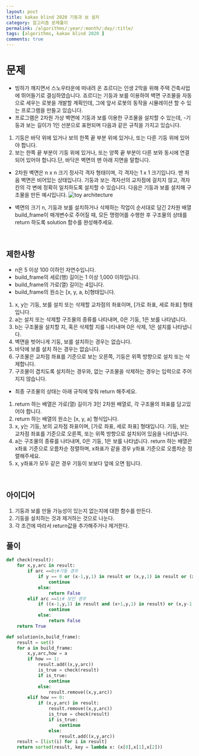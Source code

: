 ```yaml
---
layout: post
title: kakao blind 2020 기둥과 보 설치
category: 알고리즘 문제풀이
permalink: /algorithms/:year/:month/:day/:title/
tags: [algorithms, kakao blind 2020 ]
comments: true
---
```


# 문제
- 빙하가 깨지면서 스노우타운에 떠내려 온 죠르디는 인생 2막을 위해 주택 건축사업에 뛰어들기로 결심하였습니다. 죠르디는 기둥과 보를 이용하여 벽면 구조물을 자동으로 세우는 로봇을 개발할 계획인데, 그에 앞서 로봇의 동작을 시뮬레이션 할 수 있는 프로그램을 만들고 있습니다.
- 프로그램은 2차원 가상 벽면에 기둥과 보를 이용한 구조물을 설치할 수 있는데, -기둥과 보는 길이가 1인 선분으로 표현되며 다음과 같은 규칙을 가지고 있습니다.

1. 기둥은 바닥 위에 있거나 보의 한쪽 끝 부분 위에 있거나, 또는 다른 기둥 위에 있어야 합니다.
2. 보는 한쪽 끝 부분이 기둥 위에 있거나, 또는 양쪽 끝 부분이 다른 보와 동시에 연결되어 있어야 합니다.단, 바닥은 벽면의 맨 아래 지면을 말합니다.
- 2차원 벽면은 n x n 크기 정사각 격자 형태이며, 각 격자는 1 x 1 크기입니다. 맨 처음 벽면은 비어있는 상태입니다. 기둥과 보는 격자선의 교차점에 걸치지 않고, 격자 칸의 각 변에 정확히 일치하도록 설치할 수 있습니다. 다음은 기둥과 보를 설치해 구조물을 만든 예시입니다.
![toy architecture](https://grepp-programmers.s3.amazonaws.com/files/production/c453630fa0/834b86e5-6fd0-4d3c-8023-7f853ea4301f.jpg)

- 벽면의 크기 n, 기둥과 보를 설치하거나 삭제하는 작업이 순서대로 담긴 2차원 배열 build_frame이 매개변수로 주어질 때, 모든 명령어를 수행한 후 구조물의 상태를 return 하도록 solution 함수를 완성해주세요.
<br>

## 제한사항
- n은 5 이상 100 이하인 자연수입니다.
- build_frame의 세로(행) 길이는 1 이상 1,000 이하입니다.
- build_frame의 가로(열) 길이는 4입니다.
- build_frame의 원소는 [x, y, a, b]형태입니다.
1. x, y는 기둥, 보를 설치 또는 삭제할 교차점의 좌표이며, [가로 좌표, 세로 좌표] 형태입니다.
2. a는 설치 또는 삭제할 구조물의 종류를 나타내며, 0은 기둥, 1은 보를 나타냅니다.
3. b는 구조물을 설치할 지, 혹은 삭제할 지를 나타내며 0은 삭제, 1은 설치를 나타냅니다.
4. 벽면을 벗어나게 기둥, 보를 설치하는 경우는 없습니다.
5. 바닥에 보를 설치 하는 경우는 없습니다.
6. 구조물은 교차점 좌표를 기준으로 보는 오른쪽, 기둥은 위쪽 방향으로 설치 또는 삭제합니다.
7. 구조물이 겹치도록 설치하는 경우와, 없는 구조물을 삭제하는 경우는 입력으로 주어지지 않습니다.
- 최종 구조물의 상태는 아래 규칙에 맞춰 return 해주세요.
1. return 하는 배열은 가로(열) 길이가 3인 2차원 배열로, 각 구조물의 좌표를 담고있어야 합니다.
2. return 하는 배열의 원소는 [x, y, a] 형식입니다.
3. x, y는 기둥, 보의 교차점 좌표이며, [가로 좌표, 세로 좌표] 형태입니다.
기둥, 보는 교차점 좌표를 기준으로 오른쪽, 또는 위쪽 방향으로 설치되어 있음을 나타냅니다.
4. a는 구조물의 종류를 나타내며, 0은 기둥, 1은 보를 나타냅니다.
return 하는 배열은 x좌표 기준으로 오름차순 정렬하며, x좌표가 같을 경우 y좌표 기준으로 오름차순 정렬해주세요.
5. x, y좌표가 모두 같은 경우 기둥이 보보다 앞에 오면 됩니다.

<br>

## 아이디어
1. 기둥과 보를 만들 가능성이 있는지 없는지에 대한 함수를 만든다. 
2. 기둥을 설치하는 것과 제거하는 것으로 나눈다. 
3. 각 조건에 따라서 return값을 추가해주거나 제거한다.


## 풀이

```python
def check(result):
    for x,y,arc in result:
        if arc ==0:#기둥 경우
            if y == 0 or (x-1,y,1) in result or (x,y,1) in result or (x,y-1,0) in result:
                continue
            else: 
                return False
        elif arc ==1:# 보인 경우
            if ((x-1,y,1) in result and (x+1,y,1) in result) or (x,y-1,0) in result or (x+1,y-1,0) in result:
                continue
            else:
                return False
    return True

def solution(n,build_frame):
    result = set()
    for a in build_frame:
        x,y,arc,how = a
        if how == 1:
            result.add((x,y,arc))
            is_true = check(result)
            if is_true:
                continue
            else:
                result.remove((x,y,arc))
        elif how == 0:
            if (x,y,arc) in result:
                result.remove((x,y,arc))
                is_true = check(result)
                if is_true:
                    continue
                else:
                    result.add((x,y,arc))
    result = [list(i) for i in result]
    return sorted(result, key = lambda x: (x[0],x[1],x[2]))
```
